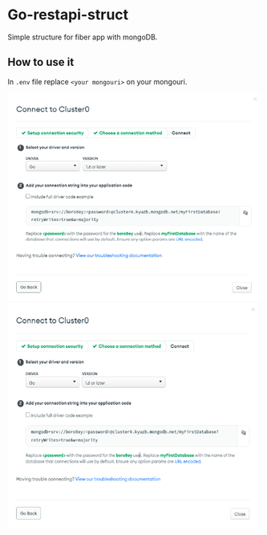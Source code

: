 # Go-restapi-struct

Simple structure for fiber app with mongoDB.

## How to use it

In `.env` file replace `<your mongouri>` on your mongouri.

![](./images/mongouri.png)
<img src="https://github.com/boro8eyy/go-restapi-struct/raw/readme/images/mongouri.png" width="500" height="450">
